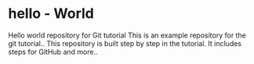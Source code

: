 # hello - World
Hello world repository for Git tutorial
This is an example repository for the git tutorial..
This repository is built step by step in the tutorial.
It includes steps for GitHub and more..
